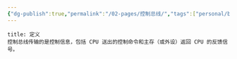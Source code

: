 ```yaml
---
{"dg-publish":true,"permalink":"/02-pages/控制总线/","tags":["personal/blog","计算机组成原理/总线"]}
---
```


```ad-info
title: 定义
控制总线传输的是控制信息，包括 CPU 送出的控制命令和主存（或外设）返回 CPU 的反馈信号。
```
